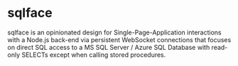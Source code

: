 # sqlface
sqlface is an opinionated design for Single-Page-Application interactions with a Node.js back-end via persistent WebSocket connections that focuses on direct SQL access to a MS SQL Server / Azure SQL Database with read-only SELECTs except when calling stored procedures.
